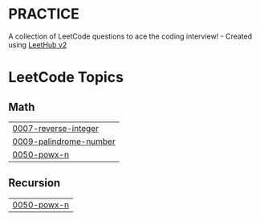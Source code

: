 # PRACTICE
A collection of LeetCode questions to ace the coding interview! - Created using [LeetHub v2](https://github.com/arunbhardwaj/LeetHub-2.0)

<!---LeetCode Topics Start-->
# LeetCode Topics
## Math
|  |
| ------- |
| [0007-reverse-integer](https://github.com/Prabhasree15/PRACTICE/tree/master/0007-reverse-integer) |
| [0009-palindrome-number](https://github.com/Prabhasree15/PRACTICE/tree/master/0009-palindrome-number) |
| [0050-powx-n](https://github.com/Prabhasree15/PRACTICE/tree/master/0050-powx-n) |
## Recursion
|  |
| ------- |
| [0050-powx-n](https://github.com/Prabhasree15/PRACTICE/tree/master/0050-powx-n) |
<!---LeetCode Topics End-->
